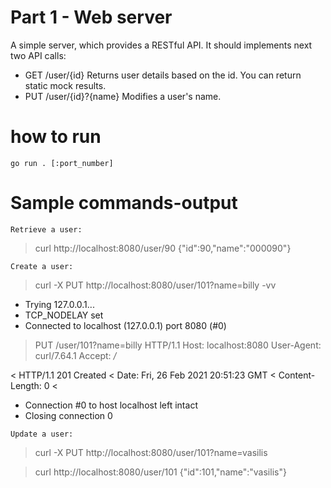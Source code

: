 # Part 1 - Web server

A simple server, which provides a RESTful API. 
It should implements next two API calls:

* GET /user/{id}
  Returns user details based on the id. You can return static mock results.
* PUT /user/{id}?{name}
  Modifies a user's name.

# how to run
`go run . [:port_number]`

# Sample commands-output
```
Retrieve a user:
```
> curl http://localhost:8080/user/90
{"id":90,"name":"000090"}
```
Create a user:
```
> curl -X PUT http://localhost:8080/user/101?name=billy -vv
*   Trying 127.0.0.1...
* TCP_NODELAY set
* Connected to localhost (127.0.0.1) port 8080 (#0)
> PUT /user/101?name=billy HTTP/1.1
> Host: localhost:8080
> User-Agent: curl/7.64.1
> Accept: */*
> 
< HTTP/1.1 201 Created
< Date: Fri, 26 Feb 2021 20:51:23 GMT
< Content-Length: 0
< 
* Connection #0 to host localhost left intact
* Closing connection 0
```
Update a user:
```
> curl -X PUT http://localhost:8080/user/101?name=vasilis

> curl http://localhost:8080/user/101
{"id":101,"name":"vasilis"}
```
